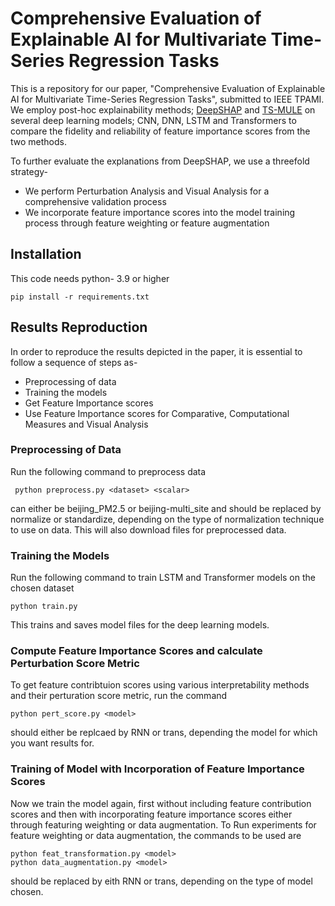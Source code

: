 # Comprehensive Evaluation of Explainable AI for Multivariate Time-Series Regression Tasks
This is a repository for our paper, "Comprehensive Evaluation of Explainable AI for Multivariate Time-Series Regression Tasks", submitted to IEEE TPAMI. We employ post-hoc explainability methods; [DeepSHAP](https://github.com/shap/shap) and [TS-MULE](https://github.com/dbvis-ukon/ts-mule) on several deep learning models; CNN, DNN, LSTM and Transformers to compare the fidelity and reliability of feature importance scores from the two methods.

To further evaluate the explanations from DeepSHAP, we use a threefold strategy-
- We perform Perturbation Analysis and Visual Analysis for a comprehensive validation process
- We incorporate feature importance scores into the model training process through feature weighting or feature augmentation

## Installation
This code needs python- 3.9 or higher

    pip install -r requirements.txt 

## Results Reproduction
In order to reproduce the results depicted in the paper, it is essential to follow a sequence of steps as-
- Preprocessing of data
- Training the models
- Get Feature Importance scores
- Use Feature Importance scores for Comparative, Computational Measures and Visual Analysis

 ### Preprocessing of Data
 Run the following command to preprocess data

     python preprocess.py <dataset> <scalar>

 <dataset> can either be beijing_PM2.5 or beijing-multi_site and <scalar> should be replaced by normalize or standardize, depending on the type of normalization technique to use on data. This will also download files for preprocessed data.

### Training the Models
Run the following command to train LSTM and Transformer models on the chosen dataset

    python train.py
    
This trains and saves model files for the deep learning models.

### Compute Feature Importance Scores and calculate Perturbation Score Metric
To get feature contribtuion scores using various interpretability methods and their perturation score metric, run the command

    python pert_score.py <model>

<model> should either be replcaed by RNN or trans, depending the model for which you want results for.

### Training of Model with Incorporation of Feature Importance Scores
Now we train the model again, first without including feature contribution scores and then with incorporating feature importance scores either through featuring weighting or data augmentation. To Run experiments for feature weighting or data augmentation, the commands to be used are

    python feat_transformation.py <model>
    python data_augmentation.py <model>

<model> should be replaced by eith RNN or trans, depending on the type of model chosen.


  


 
